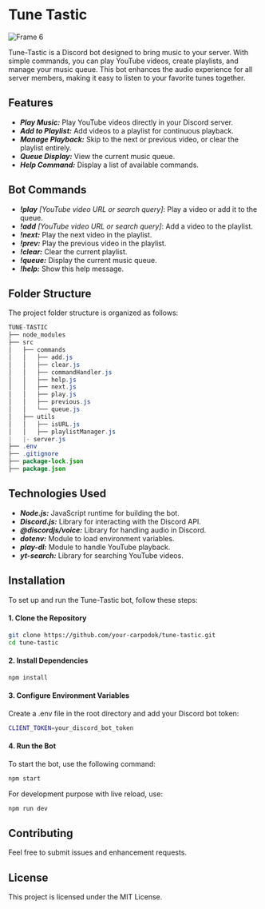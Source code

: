 # Tune Tastic

![Frame 6](https://github.com/carpodok/tune-tastic/assets/64840495/5a897df8-4786-4813-b7d6-dee5f4a0f4b6)


Tune-Tastic is a Discord bot designed to bring music to your server. With simple commands, you can play YouTube videos, create playlists, and manage your music queue. This bot enhances the audio experience for all server members, making it easy to listen to your favorite tunes together.

## Features

- ***Play Music:*** Play YouTube videos directly in your Discord server.
- ***Add to Playlist:*** Add videos to a playlist for continuous playback.
- ***Manage Playback:*** Skip to the next or previous video, or clear the playlist entirely.
- ***Queue Display:*** View the current music queue.
- ***Help Command:*** Display a list of available commands.

## Bot Commands

- ***!play*** *[YouTube video URL or search query]*: Play a video or add it to the queue.
- ***!add*** *[YouTube video URL or search query]*: Add a video to the playlist.
- ***!next:*** Play the next video in the playlist.
- ***!prev:*** Play the previous video in the playlist.
- ***!clear:*** Clear the current playlist.
- ***!queue:*** Display the current music queue.
- ***!help:*** Show this help message.

## Folder Structure
The project folder structure is organized as follows:

```java
TUNE-TASTIC
├── node_modules
├── src
│   ├── commands
│   │   ├── add.js
│   │   ├── clear.js
│   │   ├── commandHandler.js
│   │   ├── help.js
│   │   ├── next.js
│   │   ├── play.js
│   │   ├── previous.js
│   │   └── queue.js
│   ├── utils
│   │   ├── isURL.js
│   │   ├── playlistManager.js
|   |- server.js
├── .env
├── .gitignore
├── package-lock.json
├── package.json
```


## Technologies Used

- ***Node.js:*** JavaScript runtime for building the bot.
- ***Discord.js:*** Library for interacting with the Discord API.
- ***@discordjs/voice:*** Library for handling audio in Discord.
- ***dotenv:*** Module to load environment variables.
- ***play-dl:*** Module to handle YouTube playback.
- ***yt-search:*** Library for searching YouTube videos.

## Installation

To set up and run the Tune-Tastic bot, follow these steps:



#### 1. Clone the Repository

```bash
git clone https://github.com/your-carpodok/tune-tastic.git
cd tune-tastic
```

#### 2. Install Dependencies

```bash
npm install
```

#### 3. Configure Environment Variables
Create a .env file in the root directory and add your Discord bot token:

```bash
CLIENT_TOKEN=your_discord_bot_token
```


#### 4. Run the Bot
 
To start the bot, use the following command:

```bash
npm start
```

For development purpose with live reload, use:

```bash
npm run dev
```

## Contributing

Feel free to submit issues and enhancement requests.



## License

This project is licensed under the MIT License.
